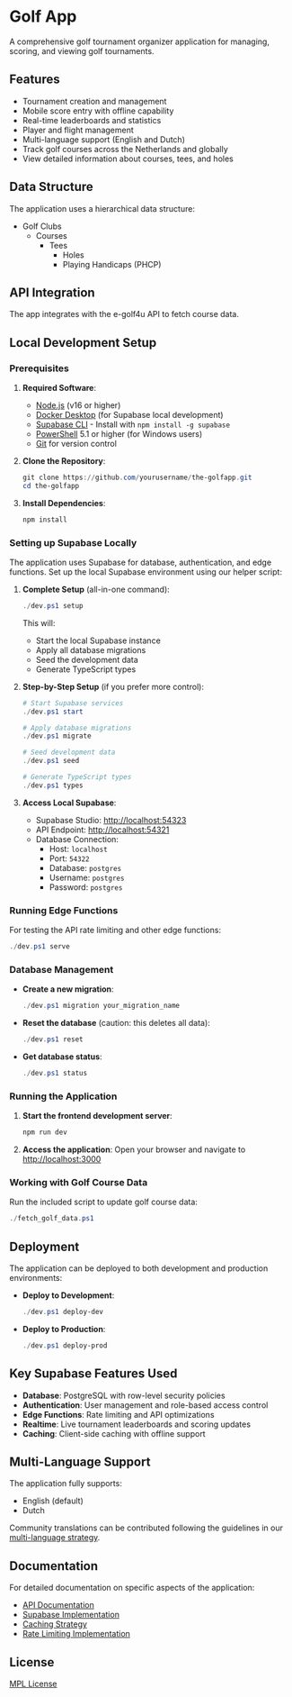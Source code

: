 # Golf App

A comprehensive golf tournament organizer application for managing, scoring, and viewing golf tournaments.

## Features

- Tournament creation and management
- Mobile score entry with offline capability
- Real-time leaderboards and statistics
- Player and flight management
- Multi-language support (English and Dutch)
- Track golf courses across the Netherlands and globally
- View detailed information about courses, tees, and holes

## Data Structure

The application uses a hierarchical data structure:
- Golf Clubs
  - Courses
    - Tees
      - Holes
      - Playing Handicaps (PHCP)

## API Integration

The app integrates with the e-golf4u API to fetch course data.

## Local Development Setup

### Prerequisites

1. **Required Software**:
   - [Node.js](https://nodejs.org/) (v16 or higher)
   - [Docker Desktop](https://www.docker.com/products/docker-desktop) (for Supabase local development)
   - [Supabase CLI](https://supabase.com/docs/reference/cli) - Install with `npm install -g supabase`
   - [PowerShell](https://docs.microsoft.com/en-us/powershell/) 5.1 or higher (for Windows users)
   - [Git](https://git-scm.com/downloads) for version control

2. **Clone the Repository**:
   ```powershell
   git clone https://github.com/yourusername/the-golfapp.git
   cd the-golfapp
   ```

3. **Install Dependencies**:
   ```powershell
   npm install
   ```

### Setting up Supabase Locally

The application uses Supabase for database, authentication, and edge functions. Set up the local Supabase environment using our helper script:

1. **Complete Setup** (all-in-one command):
   ```powershell
   ./dev.ps1 setup
   ```
   This will:
   - Start the local Supabase instance
   - Apply all database migrations
   - Seed the development data
   - Generate TypeScript types

2. **Step-by-Step Setup** (if you prefer more control):
   ```powershell
   # Start Supabase services
   ./dev.ps1 start
   
   # Apply database migrations
   ./dev.ps1 migrate
   
   # Seed development data
   ./dev.ps1 seed
   
   # Generate TypeScript types
   ./dev.ps1 types
   ```

3. **Access Local Supabase**:
   - Supabase Studio: [http://localhost:54323](http://localhost:54323)
   - API Endpoint: [http://localhost:54321](http://localhost:54321)
   - Database Connection:
     - Host: `localhost`
     - Port: `54322`
     - Database: `postgres`
     - Username: `postgres`
     - Password: `postgres`

### Running Edge Functions

For testing the API rate limiting and other edge functions:

```powershell
./dev.ps1 serve
```

### Database Management

- **Create a new migration**:
  ```powershell
  ./dev.ps1 migration your_migration_name
  ```

- **Reset the database** (caution: this deletes all data):
  ```powershell
  ./dev.ps1 reset
  ```

- **Get database status**:
  ```powershell
  ./dev.ps1 status
  ```

### Running the Application

1. **Start the frontend development server**:
   ```powershell
   npm run dev
   ```

2. **Access the application**:
   Open your browser and navigate to [http://localhost:3000](http://localhost:3000)

### Working with Golf Course Data

Run the included script to update golf course data:
```powershell
./fetch_golf_data.ps1
```

## Deployment

The application can be deployed to both development and production environments:

- **Deploy to Development**:
  ```powershell
  ./dev.ps1 deploy-dev
  ```

- **Deploy to Production**:
  ```powershell
  ./dev.ps1 deploy-prod
  ```

## Key Supabase Features Used

- **Database**: PostgreSQL with row-level security policies
- **Authentication**: User management and role-based access control
- **Edge Functions**: Rate limiting and API optimizations
- **Realtime**: Live tournament leaderboards and scoring updates
- **Caching**: Client-side caching with offline support

## Multi-Language Support

The application fully supports:
- English (default)
- Dutch

Community translations can be contributed following the guidelines in our [multi-language strategy](docs/multi-language-strategy.md).

## Documentation

For detailed documentation on specific aspects of the application:
- [API Documentation](docs/api-documentation.md)
- [Supabase Implementation](docs/supabase-implementation.md)
- [Caching Strategy](docs/api-caching-strategy.md)
- [Rate Limiting Implementation](docs/api-rate-limiting-abuse-prevention.md)

## License

[MPL License](LICENSE)
